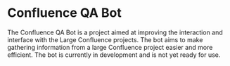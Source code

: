 # Confluence QA Bot

The Confluence QA Bot is a project aimed at improving the interaction and interface with the Large Confluence projects. The bot aims to make gathering information from a large Confluence project easier and more efficient. The bot is currently in development and is not yet ready for use.
